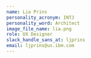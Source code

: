 ```yaml
---
name: Lia Prins
personality_acronym: INTJ
personality_word: Architect
image_file_name: lia.png
role: UX Designer
slack_handle_sans_at: ljprins
email: ljprins@us.ibm.com
---
```

